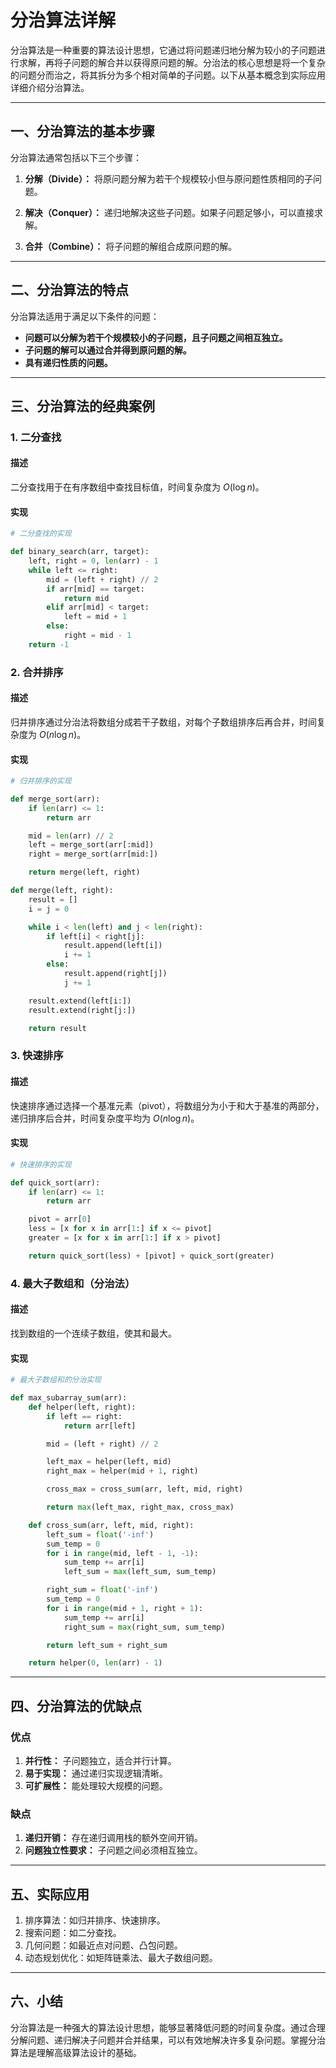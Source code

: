 # 分治算法详解

分治算法是一种重要的算法设计思想，它通过将问题递归地分解为较小的子问题进行求解，再将子问题的解合并以获得原问题的解。分治法的核心思想是将一个复杂的问题分而治之，将其拆分为多个相对简单的子问题。以下从基本概念到实际应用详细介绍分治算法。

---

## 一、分治算法的基本步骤

分治算法通常包括以下三个步骤：

1. **分解（Divide）：**
   将原问题分解为若干个规模较小但与原问题性质相同的子问题。

2. **解决（Conquer）：**
   递归地解决这些子问题。如果子问题足够小，可以直接求解。

3. **合并（Combine）：**
   将子问题的解组合成原问题的解。

---

## 二、分治算法的特点

分治算法适用于满足以下条件的问题：

- **问题可以分解为若干个规模较小的子问题，且子问题之间相互独立。**
- **子问题的解可以通过合并得到原问题的解。**
- **具有递归性质的问题。**

---

## 三、分治算法的经典案例

### 1. 二分查找

#### 描述
二分查找用于在有序数组中查找目标值，时间复杂度为 $O(\log n)$。

#### 实现
```python
# 二分查找的实现

def binary_search(arr, target):
    left, right = 0, len(arr) - 1
    while left <= right:
        mid = (left + right) // 2
        if arr[mid] == target:
            return mid
        elif arr[mid] < target:
            left = mid + 1
        else:
            right = mid - 1
    return -1
```

### 2. 合并排序

#### 描述
归并排序通过分治法将数组分成若干子数组，对每个子数组排序后再合并，时间复杂度为 $O(n \log n)$。

#### 实现
```python
# 归并排序的实现

def merge_sort(arr):
    if len(arr) <= 1:
        return arr

    mid = len(arr) // 2
    left = merge_sort(arr[:mid])
    right = merge_sort(arr[mid:])

    return merge(left, right)

def merge(left, right):
    result = []
    i = j = 0

    while i < len(left) and j < len(right):
        if left[i] < right[j]:
            result.append(left[i])
            i += 1
        else:
            result.append(right[j])
            j += 1

    result.extend(left[i:])
    result.extend(right[j:])

    return result
```

### 3. 快速排序

#### 描述
快速排序通过选择一个基准元素（pivot），将数组分为小于和大于基准的两部分，递归排序后合并，时间复杂度平均为 $O(n \log n)$。

#### 实现
```python
# 快速排序的实现

def quick_sort(arr):
    if len(arr) <= 1:
        return arr

    pivot = arr[0]
    less = [x for x in arr[1:] if x <= pivot]
    greater = [x for x in arr[1:] if x > pivot]

    return quick_sort(less) + [pivot] + quick_sort(greater)
```

### 4. 最大子数组和（分治法）

#### 描述
找到数组的一个连续子数组，使其和最大。

#### 实现
```python
# 最大子数组和的分治实现

def max_subarray_sum(arr):
    def helper(left, right):
        if left == right:
            return arr[left]

        mid = (left + right) // 2

        left_max = helper(left, mid)
        right_max = helper(mid + 1, right)

        cross_max = cross_sum(arr, left, mid, right)

        return max(left_max, right_max, cross_max)

    def cross_sum(arr, left, mid, right):
        left_sum = float('-inf')
        sum_temp = 0
        for i in range(mid, left - 1, -1):
            sum_temp += arr[i]
            left_sum = max(left_sum, sum_temp)

        right_sum = float('-inf')
        sum_temp = 0
        for i in range(mid + 1, right + 1):
            sum_temp += arr[i]
            right_sum = max(right_sum, sum_temp)

        return left_sum + right_sum

    return helper(0, len(arr) - 1)
```

---

## 四、分治算法的优缺点

### 优点
1. **并行性：** 子问题独立，适合并行计算。
2. **易于实现：** 通过递归实现逻辑清晰。
3. **可扩展性：** 能处理较大规模的问题。

### 缺点
1. **递归开销：** 存在递归调用栈的额外空间开销。
2. **问题独立性要求：** 子问题之间必须相互独立。

---

## 五、实际应用

1. 排序算法：如归并排序、快速排序。
2. 搜索问题：如二分查找。
3. 几何问题：如最近点对问题、凸包问题。
4. 动态规划优化：如矩阵链乘法、最大子数组问题。

---

## 六、小结

分治算法是一种强大的算法设计思想，能够显著降低问题的时间复杂度。通过合理分解问题、递归解决子问题并合并结果，可以有效地解决许多复杂问题。掌握分治算法是理解高级算法设计的基础。
